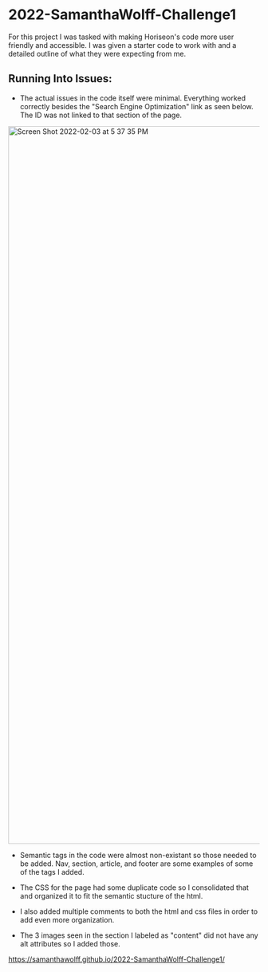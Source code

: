 # 2022-SamanthaWolff-Challenge1
For this project I was tasked with making Horiseon's code more user friendly and accessible. I was given a starter code to work with and a detailed outline of what they were expecting from me. 
## Running Into Issues:
* The actual issues in the code itself were minimal. Everything worked correctly besides the "Search Engine Optimization" link as seen below. The ID was not linked to that section of the page.  
<img width="1440" alt="Screen Shot 2022-02-03 at 5 37 35 PM" src="https://user-images.githubusercontent.com/97822299/152447585-7bfaeb93-7e48-4350-8ba9-5fe71a05ad3b.png">

* Semantic tags in the code were almost non-existant so those needed to be added. Nav, section, article, and footer are some examples of some of the tags I added. 

* The CSS for the page had some duplicate code so I consolidated that and organized it to fit the semantic stucture of the html. 
* I also added multiple comments to both the html and css files in order to add even more organization. 
* The 3 images seen in the section I labeled as "content" did not have any alt attributes so I added those. 


https://samanthawolff.github.io/2022-SamanthaWolff-Challenge1/
